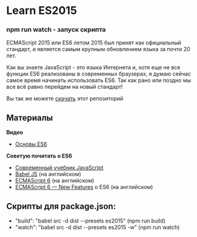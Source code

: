 # Learn ES2015

### npm run watch - запуск скрипта

ECMAScript 2015 или ES6 летом 2015 был принят как официальный стандарт, и является самым крупным обновлением языка за почти 20 лет.

Как вы знаете JavaScript - это языка Интернета и, хотя еще не все функции ES6 реализованы в современных браузерах, я думаю сейчас самое время начинать использовать ES6. Так как рано или поздно мы все всё равно перейдем на новый стандарт!

Вы так же можете <a href="https://github.com/zanusilker/gulp/archive/master.zip">скачать</a> этот репозиторий 

## Материалы

**Видео**
- [Основы ES6](https://www.youtube.com/playlist?list=PLqHlAwsJRxAOpWPtj2T6HhSzX-lKmKV2q)

**Советую почитать о ES6**
 - [Современный учебник JavaScript](http://learn.javascript.ru/es-modern)
 - [Babel JS](https://babeljs.io/docs/learn-es2015/) (на английском)
 - [ECMAScript 6](https://github.com/lukehoban/es6features) (на английском)
 - [ECMAScript 6 — New Features](http://es6-features.org/#Constants) о ES6 (на английском)
 
## Скрипты для package.json:
 - "build": "babel src -d dist --presets es2015" (npm run build)
 - "watch": "babel src -d dist --presets es2015 -w" (npm run watch)